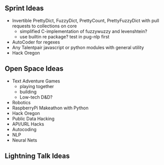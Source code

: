 ## Sprint Ideas

- Invertible PrettyDict, FuzzyDict, PrettyCount, PrettyFuzzyDict with pull requests to collections on core 
    - simplified C-implementation of fuzzywuzzy and levenshtein?
    - use builtin re package?
    test in pug-nlp first
- AutoCoder for regexes
- Any Talentpair javascript or python modules with general utility
- Hack Oregon

## Open Space Ideas

- Text Adventure Games
    - playing together
    - building
    - Low-tech D&D?
- Robotics
- RaspberryPi Makeathon with Python
- Hack Oregon
- Public Data Hacking
- API/URL Hacks
- Autocoding
- NLP
- Neural Nets

## Lightning Talk Ideas
